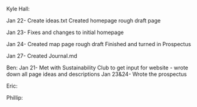 Kyle Hall:

Jan 22-
 Create ideas.txt
 Created homepage rough draft page

Jan 23-
 Fixes and changes to initial homepage

Jan 24-
 Created map page rough draft
 Finished and turned in Prospectus

Jan 27-
 Created Journal.md

Ben:
Jan 21-
 Met with Sustainability Club to get input for website - wrote down all page ideas and descriptions
Jan 23&24-
 Wrote the prospectus

Eric:

Phillip:

